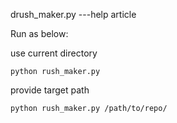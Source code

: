 drush_maker.py ---help article 
 
 
 Run as below: 
 
 use current directory 
 
 `python rush_maker.py` 
 
 provide target path
 
 `python rush_maker.py /path/to/repo/` 
